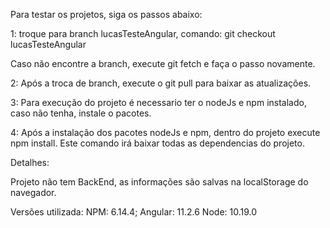 Para testar os projetos, siga os passos abaixo:

1: troque para branch lucasTesteAngular, comando:
git checkout lucasTesteAngular

Caso não encontre a branch, execute git fetch e faça o passo novamente.

2: Após a troca de branch, execute o git pull para baixar as atualizações.

3: Para execução do projeto é necessario ter o nodeJs e npm instalado, caso não tenha, instale o pacotes.

4: Após a instalação dos pacotes nodeJs e npm, dentro do projeto execute npm install. Este comando irá baixar todas as dependencias do projeto.

Detalhes:

Projeto não tem BackEnd, as informações são salvas na localStorage do navegador.

Versões utilizada:
NPM: 6.14.4;
Angular: 11.2.6
Node: 10.19.0

